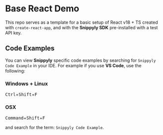 # Base React Demo

This repo serves as a template for a basic setup of React v18 + TS created with `create-react-app`, and with the **Snippyly SDK** pre-installed with a test API key.

## Code Examples

You can view **Snippyly** specific code examples by searching for `Snippyly Code Example` in your IDE. For example if you use **VS Code**, use the following:

### Windows + Linux

<kbd>Ctrl</kbd>+<kbd>Shift</kbd>+<kbd>F</kbd>

### OSX

<kbd>Command</kbd>+<kbd>Shift</kbd>+<kbd>F</kbd>

and search for the term: `Snippyly Code Example`.